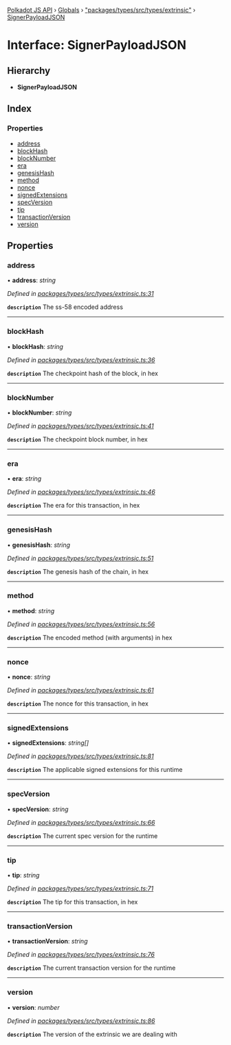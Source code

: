 [Polkadot JS API](../README.md) › [Globals](../globals.md) › ["packages/types/src/types/extrinsic"](../modules/_packages_types_src_types_extrinsic_.md) › [SignerPayloadJSON](_packages_types_src_types_extrinsic_.signerpayloadjson.md)

# Interface: SignerPayloadJSON

## Hierarchy

* **SignerPayloadJSON**

## Index

### Properties

* [address](_packages_types_src_types_extrinsic_.signerpayloadjson.md#address)
* [blockHash](_packages_types_src_types_extrinsic_.signerpayloadjson.md#blockhash)
* [blockNumber](_packages_types_src_types_extrinsic_.signerpayloadjson.md#blocknumber)
* [era](_packages_types_src_types_extrinsic_.signerpayloadjson.md#era)
* [genesisHash](_packages_types_src_types_extrinsic_.signerpayloadjson.md#genesishash)
* [method](_packages_types_src_types_extrinsic_.signerpayloadjson.md#method)
* [nonce](_packages_types_src_types_extrinsic_.signerpayloadjson.md#nonce)
* [signedExtensions](_packages_types_src_types_extrinsic_.signerpayloadjson.md#signedextensions)
* [specVersion](_packages_types_src_types_extrinsic_.signerpayloadjson.md#specversion)
* [tip](_packages_types_src_types_extrinsic_.signerpayloadjson.md#tip)
* [transactionVersion](_packages_types_src_types_extrinsic_.signerpayloadjson.md#transactionversion)
* [version](_packages_types_src_types_extrinsic_.signerpayloadjson.md#version)

## Properties

###  address

• **address**: *string*

*Defined in [packages/types/src/types/extrinsic.ts:31](https://github.com/polkadot-js/api/blob/825365bb13/packages/types/src/types/extrinsic.ts#L31)*

**`description`** The ss-58 encoded address

___

###  blockHash

• **blockHash**: *string*

*Defined in [packages/types/src/types/extrinsic.ts:36](https://github.com/polkadot-js/api/blob/825365bb13/packages/types/src/types/extrinsic.ts#L36)*

**`description`** The checkpoint hash of the block, in hex

___

###  blockNumber

• **blockNumber**: *string*

*Defined in [packages/types/src/types/extrinsic.ts:41](https://github.com/polkadot-js/api/blob/825365bb13/packages/types/src/types/extrinsic.ts#L41)*

**`description`** The checkpoint block number, in hex

___

###  era

• **era**: *string*

*Defined in [packages/types/src/types/extrinsic.ts:46](https://github.com/polkadot-js/api/blob/825365bb13/packages/types/src/types/extrinsic.ts#L46)*

**`description`** The era for this transaction, in hex

___

###  genesisHash

• **genesisHash**: *string*

*Defined in [packages/types/src/types/extrinsic.ts:51](https://github.com/polkadot-js/api/blob/825365bb13/packages/types/src/types/extrinsic.ts#L51)*

**`description`** The genesis hash of the chain, in hex

___

###  method

• **method**: *string*

*Defined in [packages/types/src/types/extrinsic.ts:56](https://github.com/polkadot-js/api/blob/825365bb13/packages/types/src/types/extrinsic.ts#L56)*

**`description`** The encoded method (with arguments) in hex

___

###  nonce

• **nonce**: *string*

*Defined in [packages/types/src/types/extrinsic.ts:61](https://github.com/polkadot-js/api/blob/825365bb13/packages/types/src/types/extrinsic.ts#L61)*

**`description`** The nonce for this transaction, in hex

___

###  signedExtensions

• **signedExtensions**: *string[]*

*Defined in [packages/types/src/types/extrinsic.ts:81](https://github.com/polkadot-js/api/blob/825365bb13/packages/types/src/types/extrinsic.ts#L81)*

**`description`** The applicable signed extensions for this runtime

___

###  specVersion

• **specVersion**: *string*

*Defined in [packages/types/src/types/extrinsic.ts:66](https://github.com/polkadot-js/api/blob/825365bb13/packages/types/src/types/extrinsic.ts#L66)*

**`description`** The current spec version for the runtime

___

###  tip

• **tip**: *string*

*Defined in [packages/types/src/types/extrinsic.ts:71](https://github.com/polkadot-js/api/blob/825365bb13/packages/types/src/types/extrinsic.ts#L71)*

**`description`** The tip for this transaction, in hex

___

###  transactionVersion

• **transactionVersion**: *string*

*Defined in [packages/types/src/types/extrinsic.ts:76](https://github.com/polkadot-js/api/blob/825365bb13/packages/types/src/types/extrinsic.ts#L76)*

**`description`** The current transaction version for the runtime

___

###  version

• **version**: *number*

*Defined in [packages/types/src/types/extrinsic.ts:86](https://github.com/polkadot-js/api/blob/825365bb13/packages/types/src/types/extrinsic.ts#L86)*

**`description`** The version of the extrinsic we are dealing with
